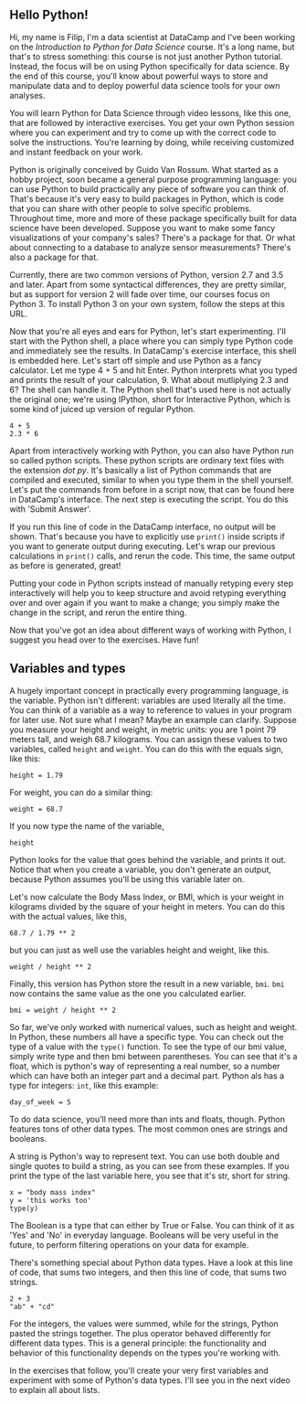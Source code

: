 ## Hello Python!

Hi, my name is Filip, I'm a data scientist at DataCamp and I've been working on the _Introduction to Python for Data Science_ course. It's a long name, but that's to stress something: this course is not just another Python tutorial. Instead, the focus will be on using Python specifically for data science. By the end of this course, you'll know about powerful ways to store and manipulate data and to deploy powerful data science tools for your own analyses.

You will learn Python for Data Science through video lessons, like this one, that are followed by interactive exercises. You get your own Python session where you can experiment and try to come up with the correct code to solve the instructions. You're learning by doing, while receiving customized and instant feedback on your work.

Python is originally conceived by Guido Van Rossum. What started as a hobby project, soon became a general purpose programming language: you can use Python to build practically any piece of software you can think of. That's because it's very easy to build packages in Python, which is code that you can share with other people to solve specific problems. Throughout time, more and more of these package specifically built for data science have been developed. Suppose you want to make some fancy visualizations of your company's sales? There's a package for that. Or what about connecting to a database to analyze sensor measurements? There's also a package for that. 

Currently, there are two common versions of Python, version 2.7 and 3.5 and later. Apart from some syntactical differences, they are pretty similar, but as support for version 2 will fade over time, our courses focus on Python 3. To install Python 3 on your own system, follow the steps at this URL.

Now that you're all eyes and ears for Python, let's start experimenting. I'll start with the Python shell, a place where you can simply type Python code and immediately see the results. In DataCamp's exercise interface, this shell is embedded here. Let's start off simple and use Python as a fancy calculator. Let me type 4 + 5 and hit Enter. Python interprets what you typed and prints the result of your calculation, 9. What about mutliplying 2.3 and 6? The shell can handle it. The Python shell that's used here is not actually the original one; we're using IPython, short for Interactive Python, which is some kind of juiced up version of regular Python.

```
4 + 5
2.3 * 6
```

Apart from interactively working with Python, you can also have Python run so called python scripts. These python scripts are ordinary text files with the extension _dot py_. It's basically a list of Python commands that are compiled and executed, similar to when you type them in the shell yourself. Let's put the commands from before in a script now, that can be found here in DataCamp's interface. The next step is executing the script. You do this with 'Submit Answer'.

If you run this line of code in the DataCamp interface, no output will be shown. That's because you have to explicitly use `print()` inside scripts if you want to generate output during executing. Let's wrap our previous calculations in `print()` calls, and rerun the code. This time, the same output as before is generated, great!

Putting your code in Python scripts instead of manually retyping every step interactively will help you to keep structure and avoid retyping everything over and over again if you want to make a change; you simply make the change in the script, and rerun the entire thing. 

Now that you've got an idea about different ways of working with Python, I suggest you head over to the exercises. Have fun!


## Variables and types

A hugely important concept in practically every programming language, is the variable. Python isn't different: variables are used literally all the time. You can think of a variable as a way to reference to values in your program for later use. Not sure what I mean? Maybe an example can clarify. Suppose you measure your height and weight, in metric units: you are 1 point 79 meters tall, and weigh 68.7 kilograms. You can assign these values to two variables, called `height` and `weight`. You can do this with the equals sign, like this:

```
height = 1.79
```

For weight, you can do a similar thing:

```
weight = 68.7
```

If you now type the name of the variable,

```
height
```

Python looks for the value that goes behind the variable, and prints it out. Notice that when you create a variable, you don't generate an output, because Python assumes you'll be using this variable later on.

Let's now calculate the Body Mass Index, or BMI, which is your weight in kilograms divided by the square of your height in meters. You can do this with the actual values, like this,

```
68.7 / 1.79 ** 2
```

but you can just as well use the variables height and weight, like this.

```
weight / height ** 2
```

Finally, this version has Python store the result in a new variable, `bmi`. `bmi` now contains the same value as the one you calculated earlier.

```
bmi = weight / height ** 2
```

So far, we've only worked with numerical values, such as height and weight. In Python, these numbers all have a specific type. You can check out the type of a value with the `type()` function. To see the type of our bmi value, simply write type and then bmi between parentheses. You can see that it's a float, which is python's way of representing a real number, so a number which can have both an integer part and a decimal part. Python als has a type for integers: `int`, like this example:

```
day_of_week = 5
```

To do data science, you'll need more than ints and floats, though. Python features tons of other data types. The most common ones are strings and booleans. 

A string is Python's way to represent text. You can use both double and single quotes to build a string, as you can see from these examples. If you print the type of the last variable here, you see that it's str, short for string.

```
x = "body mass index"
y = 'this works too'
type(y)
```

The Boolean is a type that can either by True or False. You can think of it as 'Yes' and 'No' in everyday language. Booleans will be very useful in the future, to perform filtering operations on your data for example.

There's something special about Python data types. Have a look at this line of code, that sums two integers, and then this line of code, that sums two strings. 

```
2 + 3
"ab" + "cd"
```

For the integers, the values were summed, while for the strings, Python pasted the strings together. The plus operator behaved differently for different data types. This is a general principle: the functionality and behavior of this functionality depends on the types you're working with.

In the exercises that follow, you'll create your very first variables and experiment with some of Python's data types. I'll see you in the next video to explain all about lists.















